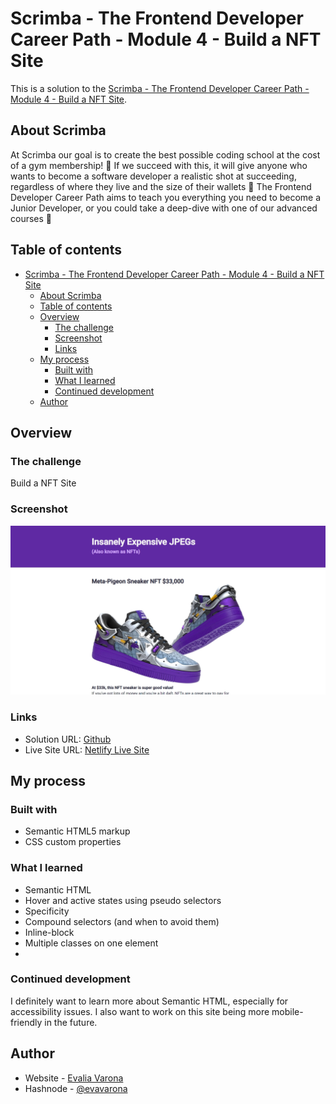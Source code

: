 # Scrimba - The Frontend Developer Career Path - Module 4 - Build a NFT Site

This is a solution to the [Scrimba - The Frontend Developer Career Path - Module 4 - Build a NFT Site](https://scrimba.com/playlist/pWNEvSg). 

## About Scrimba

At Scrimba our goal is to create the best possible coding school at the cost of a gym membership! 💜
If we succeed with this, it will give anyone who wants to become a software developer a realistic shot at succeeding, regardless of where they live and the size of their wallets 🎉
The Frontend Developer Career Path aims to teach you everything you need to become a Junior Developer, or you could take a deep-dive with one of our advanced courses 🚀

## Table of contents

- [Scrimba - The Frontend Developer Career Path - Module 4 - Build a NFT Site](#scrimba---the-frontend-developer-career-path---module-4---build-a-nft-site)
  - [About Scrimba](#about-scrimba)
  - [Table of contents](#table-of-contents)
  - [Overview](#overview)
    - [The challenge](#the-challenge)
    - [Screenshot](#screenshot)
    - [Links](#links)
  - [My process](#my-process)
    - [Built with](#built-with)
    - [What I learned](#what-i-learned)
    - [Continued development](#continued-development)
  - [Author](#author)

## Overview

### The challenge

Build a NFT Site

### Screenshot

![Desktop Screenshot](imgs/ss-desktop.png)

### Links

- Solution URL: [Github](https://github.com/varonalearns/Build-a-NFT-Site)
- Live Site URL: [Netlify Live Site](https://genuine-lolly-fb2227.netlify.app/)

## My process

### Built with

- Semantic HTML5 markup
- CSS custom properties

### What I learned
- Semantic HTML
- Hover and active states using pseudo selectors
- Specificity
- Compound selectors (and when to avoid them)
- Inline-block
- Multiple classes on one element
- 
### Continued development

I definitely want to learn more about Semantic HTML, especially for accessibility issues. I also want to work on this site being more mobile-friendly in the future.

## Author

- Website - [Evalia Varona](https://www.evaliavarona.com)
- Hashnode - [@evavarona](https://evaliavarona.hashnode.dev)